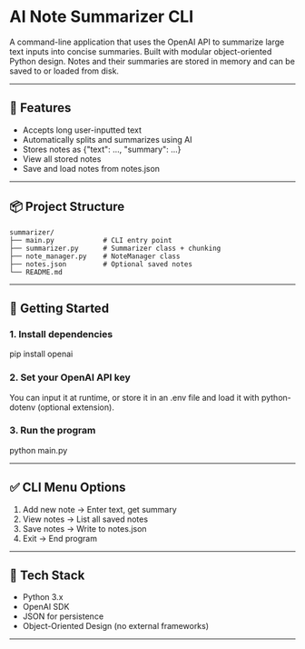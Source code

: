 # AI Note Summarizer CLI

A command-line application that uses the OpenAI API to summarize large text inputs into concise summaries. Built with modular object-oriented Python design. Notes and their summaries are stored in memory and can be saved to or loaded from disk.

---

## 🧠 Features

- Accepts long user-inputted text
- Automatically splits and summarizes using AI
- Stores notes as {"text": ..., "summary": ...}
- View all stored notes
- Save and load notes from notes.json

---

## 📦 Project Structure

```
summarizer/
├── main.py            # CLI entry point
├── summarizer.py      # Summarizer class + chunking
├── note_manager.py    # NoteManager class
├── notes.json         # Optional saved notes
└── README.md
```

---

## 🚀 Getting Started

### 1. Install dependencies
pip install openai

### 2. Set your OpenAI API key

You can input it at runtime, or store it in an .env file and load it with python-dotenv (optional extension).

### 3. Run the program
python main.py

---

## ✅ CLI Menu Options

1. Add new note → Enter text, get summary  
2. View notes → List all saved notes  
3. Save notes → Write to notes.json  
4. Exit → End program

---

## 🧱 Tech Stack

- Python 3.x  
- OpenAI SDK  
- JSON for persistence  
- Object-Oriented Design (no external frameworks)

---

